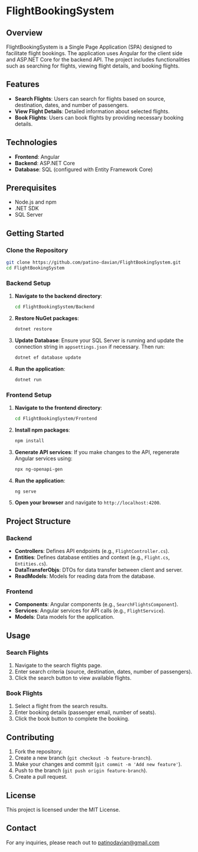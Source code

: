 # FlightBookingSystem

## Overview

FlightBookingSystem is a Single Page Application (SPA) designed to facilitate flight bookings. The application uses Angular for the client side and ASP.NET Core for the backend API. The project includes functionalities such as searching for flights, viewing flight details, and booking flights.

## Features

- **Search Flights**: Users can search for flights based on source, destination, dates, and number of passengers.
- **View Flight Details**: Detailed information about selected flights.
- **Book Flights**: Users can book flights by providing necessary booking details.

## Technologies

- **Frontend**: Angular
- **Backend**: ASP.NET Core
- **Database**: SQL (configured with Entity Framework Core)

## Prerequisites

- Node.js and npm
- .NET SDK
- SQL Server

## Getting Started

### Clone the Repository

```bash
git clone https://github.com/patino-davian/FlightBookingSystem.git
cd FlightBookingSystem
```

### Backend Setup

1. **Navigate to the backend directory**:
    ```bash
    cd FlightBookingSystem/Backend
    ```

2. **Restore NuGet packages**:
    ```bash
    dotnet restore
    ```

3. **Update Database**:
    Ensure your SQL Server is running and update the connection string in `appsettings.json` if necessary. Then run:
    ```bash
    dotnet ef database update
    ```

4. **Run the application**:
    ```bash
    dotnet run
    ```

### Frontend Setup

1. **Navigate to the frontend directory**:
    ```bash
    cd FlightBookingSystem/Frontend
    ```

2. **Install npm packages**:
    ```bash
    npm install
    ```

3. **Generate API services**:
    If you make changes to the API, regenerate Angular services using:
    ```bash
    npx ng-openapi-gen
    ```

4. **Run the application**:
    ```bash
    ng serve
    ```

5. **Open your browser** and navigate to `http://localhost:4200`.

## Project Structure

### Backend

- **Controllers**: Defines API endpoints (e.g., `FlightController.cs`).
- **Entities**: Defines database entities and context (e.g., `Flight.cs`, `Entities.cs`).
- **DataTransferObjs**: DTOs for data transfer between client and server.
- **ReadModels**: Models for reading data from the database.

### Frontend

- **Components**: Angular components (e.g., `SearchFlightsComponent`).
- **Services**: Angular services for API calls (e.g., `FlightService`).
- **Models**: Data models for the application.

## Usage

### Search Flights

1. Navigate to the search flights page.
2. Enter search criteria (source, destination, dates, number of passengers).
3. Click the search button to view available flights.

### Book Flights

1. Select a flight from the search results.
2. Enter booking details (passenger email, number of seats).
3. Click the book button to complete the booking.

## Contributing

1. Fork the repository.
2. Create a new branch (`git checkout -b feature-branch`).
3. Make your changes and commit (`git commit -m 'Add new feature'`).
4. Push to the branch (`git push origin feature-branch`).
5. Create a pull request.

## License

This project is licensed under the MIT License.

## Contact

For any inquiries, please reach out to patinodavian@gmail.com
